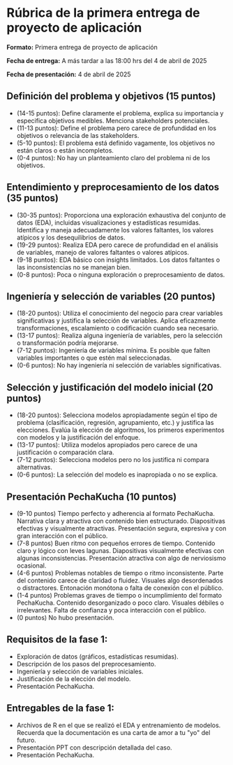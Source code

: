 # Rúbrica de la primera entrega de proyecto de aplicación

**Formato:** Primera entrega de proyecto de aplicación

**Fecha de entrega:** A más tardar a las 18:00 hrs del 4 de abril de 2025

**Fecha de presentación:** 4 de abril de 2025

## Definición del problema y objetivos (15 puntos)

+ (14-15 puntos): Define claramente el problema, explica su importancia y especifica objetivos medibles. Menciona stakeholders potenciales.
+ (11-13 puntos): Define el problema pero carece de profundidad en los objetivos o relevancia de las stakeholders.
+ (5-10 puntos): El problema está definido vagamente, los objetivos no están claros o están incompletos.
+ (0-4 puntos): No hay un planteamiento claro del problema ni de los objetivos.

## Entendimiento y preprocesamiento de los datos (35 puntos)

+ (30-35 puntos): Proporciona una exploración exhaustiva del conjunto de datos (EDA), incluidas visualizaciones y estadísticas resumidas. Identifica y maneja adecuadamente los valores faltantes, los valores atípicos y los desequilibrios de datos.
+ (19-29 puntos): Realiza EDA pero carece de profundidad en el análisis de variables, manejo de valores faltantes o valores atípicos.
+ (9-18 puntos): EDA básico con insights limitados. Los datos faltantes o las inconsistencias no se manejan bien.
+ (0-8 puntos): Poca o ninguna exploración o preprocesamiento de datos.

## Ingeniería y selección de variables (20 puntos)

+ (18-20 puntos): Utiliza el conocimiento del negocio para crear variables significativas y justifica la selección de variables. Aplica eficazmente transformaciones, escalamiento o codificación cuando sea necesario.
+ (13-17 puntos): Realiza alguna ingeniería de variables, pero la selección o transformación podría mejorarse.
+ (7-12 puntos): Ingeniería de variables mínima. Es posible que falten variables importantes o que estén mal seleccionadas.
+ (0-6 puntos): No hay ingeniería ni selección de variables significativas.

## Selección y justificación del modelo inicial (20 puntos)

+ (18-20 puntos): Selecciona modelos apropiadamente según el tipo de problema (clasificación, regresión, agrupamiento, etc.) y justifica las elecciones. Evalúa la elección de algoritmos, los primeros experimentos con modelos y la justificación del enfoque.
+ (13-17 puntos): Utiliza modelos apropiados pero carece de una justificación o comparación clara.
+ (7-12 puntos): Selecciona modelos pero no los justifica ni compara alternativas.
+ (0-6 puntos): La selección del modelo es inapropiada o no se explica.

## Presentación PechaKucha (10 puntos)

+ (9-10 puntos) Tiempo perfecto y adherencia al formato PechaKucha. Narrativa clara y atractiva con contenido bien estructurado. Diapositivas efectivas y visualmente atractivas. Presentación segura, expresiva y con gran interacción con el público.
+ (7-8 puntos) Buen ritmo con pequeños errores de tiempo. Contenido claro y lógico con leves lagunas. Diapositivas visualmente efectivas con algunas inconsistencias. Presentación atractiva con algo de nerviosismo ocasional.
+ (4-6 puntos) Problemas notables de tiempo o ritmo inconsistente. Parte del contenido carece de claridad o fluidez. Visuales algo desordenados o distractores. Entonación monótona o falta de conexión con el público.
+ (1-4 puntos) Problemas graves de tiempo o incumplimiento del formato PechaKucha. Contenido desorganizado o poco claro. Visuales débiles o irrelevantes. Falta de confianza y poca interacción con el público.
+ (0 puntos) No hubo presentación.


## Requisitos de la fase 1:

+ Exploración de datos (gráficos, estadísticas resumidas).
+ Descripción de los pasos del preprocesamiento.
+ Ingeniería y selección de variables iniciales.
+ Justificación de la elección del modelo.
+ Presentación PechaKucha.

## Entregables de la fase 1:

+ Archivos de R en el que se realizó el EDA y entrenamiento de modelos. Recuerda que la documentación es una carta de amor a tu "yo" del futuro.
+ Presentación PPT con descripción detallada del caso.
+ Presentación PechaKucha.
